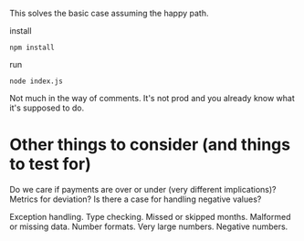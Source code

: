 This solves the basic case assuming the happy path.

install

```npm install```

run

```node index.js```


Not much in the way of comments. It's not prod and you already know what it's supposed to do.

Other things to consider (and things to test for)
=================================================

Do we care if payments are over or under (very different implications)?
Metrics for deviation?
Is there a case for handling negative values?


Exception handling.
Type checking.
Missed or skipped months.
Malformed or missing data.
Number formats.
Very large numbers.
Negative numbers.

